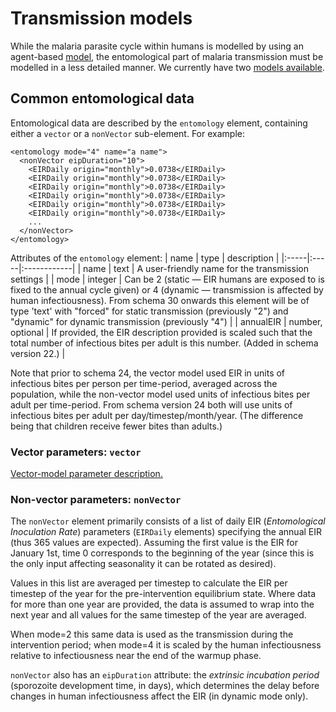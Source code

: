 # Transmission models #

While the malaria parasite cycle within humans is modelled by using an agent-based [model](ModelWithinHost.md), the entomological part of malaria transmission must be modelled in a less detailed manner. We currently have two [models available](ModelTransmission.md).

## Common entomological data ##

Entomological data are described by the `entomology` element, containing either a `vector` or a `nonVector` sub-element. For example:
```
<entomology mode="4" name="a name">
  <nonVector eipDuration="10">
    <EIRDaily origin="monthly">0.0738</EIRDaily>
    <EIRDaily origin="monthly">0.0738</EIRDaily>
    <EIRDaily origin="monthly">0.0738</EIRDaily>
    <EIRDaily origin="monthly">0.0738</EIRDaily>
    <EIRDaily origin="monthly">0.0738</EIRDaily>
    <EIRDaily origin="monthly">0.0738</EIRDaily>
    ...
  </nonVector>
</entomology>
```

Attributes of the `entomology` element:
| name | type | description |
|:-----|:-----|:------------|
| name | text | A user-friendly name for the transmission settings |
| mode | integer | Can be 2 (static — EIR humans are exposed to is fixed to the annual cycle given) or 4 (dynamic — transmission is affected by human infectiousness). From schema 30 onwards this element will be of type 'text' with "forced" for static transmission (previously "2") and "dynamic" for dynamic transmission (previously "4")  |
| annualEIR | number, optional | If provided, the EIR description provided is scaled such that the total number of infectious bites per adult is this number. (Added in schema version 22.) |

Note that prior to schema 24, the vector model used EIR in units of infectious bites per person per time-period, averaged across the population, while the non-vector model used units of infectious bites per adult per time-period. From schema version 24 both will use units of infectious bites per adult per day/timestep/month/year. (The difference being that children receive fewer bites than adults.)

### Vector parameters: `vector` ###

[Vector-model parameter description.](XmlEntoVector.md)

### Non-vector parameters: `nonVector` ###

The `nonVector` element primarily consists of a list of daily EIR (_Entomological Inoculation Rate_) parameters (`EIRDaily` elements) specifying the annual EIR (thus 365 values are expected). Assuming the first value is the EIR for January 1st, time 0 corresponds to the beginning of the year (since this is the only input affecting seasonality it can be rotated as desired).

Values in this list are averaged per timestep to calculate the EIR per timestep of the year for the pre-intervention equilibrium state. Where data for more than one year are provided, the data is assumed to wrap into the next year and all values for the same timestep of the year are averaged.

When mode=2 this same data is used as the transmission during the intervention period; when mode=4 it is scaled by the human infectiousness relative to infectiousness near the end of the warmup phase.

`nonVector` also has an `eipDuration` attribute: the _extrinsic incubation period_ (sporozoite development time, in days), which determines the delay before changes in human infectiousness affect the EIR (in dynamic mode only).